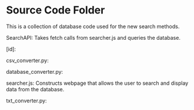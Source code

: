 # Source Code Folder
This is a collection of database code used for the new search methods.

 SearchAPI: Takes fetch calls from searcher.js and queries the database.
 
 [id]: 
 
 csv_converter.py: 
 
 database_converter.py: 
 
 searcher.js: Constructs webpage that allows the user to search and display data from the database. 
 
 txt_converter.py:
